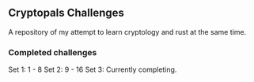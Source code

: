 ## Cryptopals Challenges

A repository of my attempt to learn cryptology and rust at the same time.

### Completed challenges

Set 1: 1 - 8
Set 2: 9 - 16
Set 3: Currently completing.

